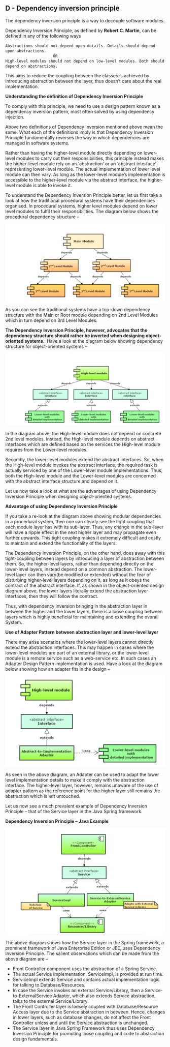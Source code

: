 ## D - Dependency inversion principle

The dependency inversion principle is a way to decouple software modules.

Dependency Inversion Principle, as defined by **Robert C. Martin**, can be defined in any of the following ways
                 
    Abstractions should not depend upon details. Details should depend upon abstractions.
                         OR                          
    High-level modules should not depend on low-level modules. Both should depend on abstractions.

This aims to reduce the coupling between the classes is achieved by introducing abstraction between the layer, thus doesn’t care about the real implementation.

**Understanding the definition of Dependency Inversion Principle**

To comply with this principle, we need to use a design pattern known as a dependency inversion pattern, most often solved by using dependency injection.

Above two definitions of Dependency Inversion mentioned above mean the same. What each of the definitions imply is that Dependency Inversion Principle fundamentally reverses the way in which dependencies are managed in software systems.

Rather than having the higher-level module directly depending on lower-level modules to carry out their responsibilities, this principle instead makes the higher-level module rely on an ‘abstraction’ or an ‘abstract interface’ representing lower-level module. The actual implementation of lower level module can then vary. As long as the lower-level module’s implementation is accessible to the higher-level module via the abstract interface, the higher-level module is able to invoke it.

To understand the Dependency Inversion Principle better, let us first take a look at how the traditional procedural systems have their dependencies organised. In procedural systems, higher level modules depend on lower level modules to fulfil their responsibilities. The diagram below shows the procedural dependency structure –

![GitHub Logo](/DependencyInversion-Example1.JPG)

As you can see the traditional systems have a top-down dependency structure with the Main or Root module depending on 2nd Level Modules which in turn depend on 3rd Level Modules.

**The Dependency Inversion Principle, however, advocates that the dependency structure should rather be inverted when designing object-oriented systems**.. Have a look at the diagram below showing dependency structure for object-oriented systems –

![GitHub Logo](/DependencyInversion-Example2.JPG)

In the diagram above, the High-level module does not depend on concrete 2nd level modules. Instead, the High-level module depends on abstract interfaces which are defined based on the services the High-level module requires from the Lower-level modules.

Secondly, the lower-level modules extend the abstract interfaces. So, when the High-level module invokes the abstract interface, the required task is actually serviced by one of the Lower-level module implementations. Thus, both the High-level module and the Lower-level modules are concerned with the abstract interface structure and depend on it.

Let us now take a look at what are the advantages of using Dependency Inversion Principle when designing object-oriented systems.

**Advantage of using Dependency Inversion Principle**

If you take a re-look at the diagram above showing modular dependencies in a procedural system, then one can clearly see the tight coupling that each module layer has with its sub-layer. Thus, any change in the sub-layer will have a ripple effect in the next higher layer and may propagate even further upwards. This tight coupling makes it extremely difficult and costly to maintain and extend the functionality of the layers.

The Dependency Inversion Principle, on the other hand, does away with this tight-coupling between layers by introducing a layer of abstraction between them. So, the higher-level layers, rather than depending directly on the lower-level layers, instead depend on a common abstraction. The lower-level layer can then vary(be modified or extended) without the fear of disturbing higher-level layers depending on it, as long as it obeys the contract of the abstract interface. If, as shown in the object-oriented design diagram above, the lower layers literally extend the abstraction layer interfaces, then they will follow the contract.

Thus, with dependency inversion bringing in the abstraction layer in between the higher and the lower layers, there is a loose coupling between layers which is highly beneficial for maintaining and extending the overall System.

**Use of Adapter Pattern between abstraction layer and lower-level layer**

There may arise scenarios where the lower-level layers cannot directly extend the abstraction interfaces. This may happen in cases where the lower-level modules are part of an external library, or the lower-level module is a remote service such as a web-service etc. In such cases an Adapter Design Pattern implementation is used. Have a look at the diagram below showing how an adapter fits in the design –

![GitHub Logo](/DependencyInversion-Example3.JPG)

As seen in the above diagram, an Adapter can be used to adapt the lower level implementation details to make it comply with the abstraction interface. The higher-level layer, however, remains unaware of the use of adapter pattern as the reference point for the higher layer still remains the abstraction which is left untouched.

Let us now see a much prevalent example of Dependency Inversion Principle – that of the Service layer in the Java Spring framework.

**Dependency Inversion Principle – Java Example**

![GitHub Logo](/DependencyInversion-Example4.JPG)

The above diagram shows how the Service layer in the Spring framework, a prominent framework of Java Enterprise Edition or JEE, uses Dependency Inversion Principle. The salient observations which can be made from the above diagram are –

* Front Controller component uses the abstraction of a Spring Service.
* The actual Service implementation, ServiceImpl, is provided at run time.
* ServiceImpl extends Service and contains actual implementation logic for talking to Database/Resources.
* In case the Service invokes an external Service/Library, then a Service-to-ExternalService Adapter, which also extends Service abstraction, talks to the external Service/Library.
* The Front Controller layer is loosely coupled with Database/Resource Access layer due to the Service abstraction in between. Hence, changes in lower layers, such as database changes, do not affect the Front Controller unless and until the Service abstraction is unchanged.
* The Service layer in Java Spring Framework thus uses Dependency Inversion Principle for promoting loose coupling and code to abstraction design fundamentals.
